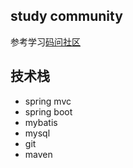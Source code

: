 ## study community
参考学习[码问社区](https://github.com/codedrinker/community)
## 技术栈
- spring mvc
- spring boot
- mybatis
- mysql
- git
- maven